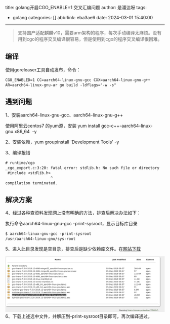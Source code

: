 title: golang开启CGO_ENABLE=1 交叉汇编问题
author: 是潘达呀
tags:
  - golang
categories: []
abbrlink: eba3ae6
date: 2024-03-01 15:40:00
---
> 支持国产适配麒麟v10，需要arm架构的程序，每次手动编译太麻烦。没有用到cgo的程序交叉编译很容易，但是使用到cgo的程序交叉编译很困难。


## 编译
使用goreleaser工具自动发布，命令：
```
CGO_ENABLED=1 CC=aarch64-linux-gnu-gcc CXX=aarch64-linux-gnu-g++ AR=aarch64-linux-gnu-ar go build -ldflags="-w -s"
```

## 遇到问题
1、安装aarch64-linux-gnu-gcc、aarch64-linux-gnu-g++

使用阿里云centos7 的yum源，安装 yum install gcc-c++-aarch64-linux-gnu.x86_64  -y

2、安装依赖，yum groupinstall 'Development Tools' -y

3、编译报错

```
# runtime/cgo
_cgo_export.c:3:20: fatal error: stdlib.h: No such file or directory
 #include <stdlib.h>
                    ^
compilation terminated.
```
## 解决方案
4、经过各种查资料发现网上没有明确的方法，排查后解决办法如下：

执行命令aarch64-linux-gnu-gcc -print-sysroot，显示目标库目录
```
$ aarch64-linux-gnu-gcc -print-sysroot
/usr/aarch64-linux-gnu/sys-root
```

5、进入此目录发现是空目录，排查后是缺少依赖库文件。在[网站下载](https://releases.linaro.org/components/toolchain/binaries/latest-7/aarch64-linux-gnu/)

![upload successful](/images/golang_cgo_lib_demo.png)
6、下载上述选中文件，并解压到-print-sysroot目录即可，再次编译通过。